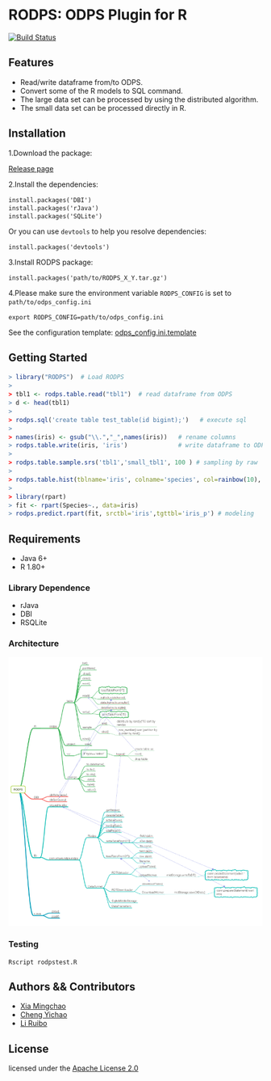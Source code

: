 # RODPS: ODPS Plugin for R

[![Build Status](https://travis-ci.org/aliyun/aliyun-odps-r-plugin.svg?branch=master)](https://travis-ci.org/aliyun/aliyun-odps-r-plugin)


## Features

- Read/write dataframe from/to ODPS.
- Convert some of the R models to SQL command.
- The large data set can be processed by using the distributed algorithm.
- The small data set can be processed directly in R.


## Installation

1.Download the package:

[Release page](https://github.com/aliyun/aliyun-odps-r-plugin/releases)

2.Install the dependencies:

```
install.packages('DBI')
install.packages('rJava')
install.packages('SQLite')
```
Or you can use `devtools` to help you resolve dependencies:

```
install.packages('devtools')
```

3.Install RODPS package:

```
install.packages('path/to/RODPS_X_Y.tar.gz')
```

4.Please make sure the environment variable `RODPS_CONFIG` is set to `path/to/odps_config.ini`


```
export RODPS_CONFIG=path/to/odps_config.ini
```

See the configuration template: [odps_config.ini.template](https://github.com/aliyun/aliyun-odps-r-plugin/blob/master/odps_config.ini.template)


## Getting Started


```R
> library("RODPS")  # Load RODPS
>  
> tbl1 <- rodps.table.read("tbl1")  # read dataframe from ODPS
> d <- head(tbl1)
>
> rodps.sql('create table test_table(id bigint);')   # execute sql 
>
> names(iris) <- gsub("\\.","_",names(iris))   # rename columns
> rodps.table.write(iris, 'iris')              # write dataframe to ODPS
>
> rodps.table.sample.srs('tbl1','small_tbl1', 100 ) # sampling by raw
>
> rodps.table.hist(tblname='iris', colname='species', col=rainbow(10), freq=F) # create a histogram
>
> library(rpart)
> fit <- rpart(Species~., data=iris)
> rodps.predict.rpart(fit, srctbl='iris',tgttbl='iris_p') # modeling
```

## Requirements
- Java 6+
- R 1.80+

### Library Dependence
- rJava
- DBI
- RSQLite

### Architecture

[![](mindmap-thumb.png)](mindmap.pdf)

### Testing

```
Rscript rodpstest.R
```

## Authors && Contributors

- [Xia Mingchao](https://github.com/cobbxia)
- [Cheng Yichao](https://github.com/onesuper)
- [Li Ruibo](https://github.com/lyman)

## License

licensed under the [Apache License 2.0](https://www.apache.org/licenses/LICENSE-2.0.html)
